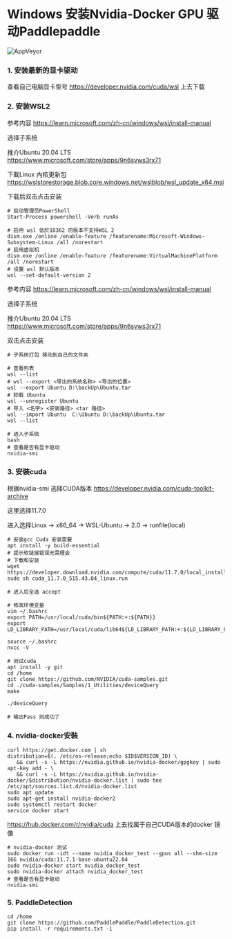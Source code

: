 # Windows 安装Nvidia-Docker GPU 驱动Paddlepaddle
   ![AppVeyor](https://img.shields.io/static/v1?label=MoJeffrey&message=Windows+WLS2+Nvidia-docker+Paddlepaddle&color=<red>)
   
### 1. 安装最新的显卡驱动
查看自己电脑显卡型号
https://developer.nvidia.com/cuda/wsl 上去下载

### 2. 安装WSL2
参考内容 https://learn.microsoft.com/zh-cn/windows/wsl/install-manual

选择子系统

推介Ubuntu 20.04 LTS https://www.microsoft.com/store/apps/9n6svws3rx71

下載Linux 內核更新包 https://wslstorestorage.blob.core.windows.net/wslblob/wsl_update_x64.msi

下载后双击点击安装
```shell
# 启动管理员PowerShell
Start-Process powershell -Verb runAs
```

```shell
# 启用 wsl 低於18362 的版本不支持WSL 2
dism.exe /online /enable-feature /featurename:Microsoft-Windows-Subsystem-Linux /all /norestart
# 启用虚拟机
dism.exe /online /enable-feature /featurename:VirtualMachinePlatform /all /norestart
# 设置 wsl 默认版本
wsl --set-default-version 2
```

参考内容 https://learn.microsoft.com/zh-cn/windows/wsl/install-manual

选择子系统

推介Ubuntu 20.04 LTS https://www.microsoft.com/store/apps/9n6svws3rx71

双击点击安装


```shell
# 子系统打包 移动到自己的文件夹

# 查看列表
wsl --list
# wsl --export <导出的系统名称> <导出的位置>
wsl --export Ubuntu D:\backUp\Ubuntu.tar
# 卸载 Ubuntu 
wsl --unregister Ubuntu
# 导入 <名字> <安装路径> <tar 路径>
wsl --import Ubuntu  C:\Ubuntu D:\backUp\Ubuntu.tar
wsl --list

# 进入子系统
bash
# 查看是否有显卡驱动
nvidia-smi
```

### 3. 安裝cuda
根据nvidia-smi 选择CUDA版本
https://developer.nvidia.com/cuda-toolkit-archive

这里选择11.7.0

进入选择Linux -> x86_64 -> WSL-Ubuntu -> 2.0 -> runfile(local)

```shell
# 安装gcc Cuda 安装需要
apt install -y build-essential
# 提示软链接错误无需理会
# 下载和安装
wget https://developer.download.nvidia.com/compute/cuda/11.7.0/local_installers/cuda_11.7.0_515.43.04_linux.run
sudo sh cuda_11.7.0_515.43.04_linux.run

# 进入后全选 accept
```

```shell
# 修改环境变量
vim ~/.bashrc
export PATH=/usr/local/cuda/bin${PATH:+:${PATH}}
export LD_LIBRARY_PATH=/usr/local/cuda/lib64${LD_LIBRARY_PATH:+:${LD_LIBRARY_PATH}}

source ~/.bashrc
nvcc -V
```

```shell
# 测试cuda 
apt install -y git
cd /home
git clone https://github.com/NVIDIA/cuda-samples.git
cd ./cuda-samples/Samples/1_Utilities/deviceQuery
make

./deviceQuery

# 输出Pass 则成功了
```

### 4. nvidia-docker安裝
```shell
curl https://get.docker.com | sh 
distribution=$(. /etc/os-release;echo $ID$VERSION_ID) \
   && curl -s -L https://nvidia.github.io/nvidia-docker/gpgkey | sudo apt-key add - \
   && curl -s -L https://nvidia.github.io/nvidia-docker/$distribution/nvidia-docker.list | sudo tee /etc/apt/sources.list.d/nvidia-docker.list
sudo apt update
sudo apt-get install nvidia-docker2
sudo systemctl restart docker
service docker start
```

https://hub.docker.com/r/nvidia/cuda
上去找属于自己CUDA版本的docker 镜像
```shell
# nvidia-docker 测试
sudo docker run -idt --name nvidia_docker_test --gpus all --shm-size 16G nvidia/cuda:11.7.1-base-ubuntu22.04
sudo nvidia-docker start nvidia_docker_test
sudo nvidia-docker attach nvidia_docker_test
# 查看是否有显卡驱动
nvidia-smi
```


### 5. PaddleDetection

```shell
cd /home
git clone https://github.com/PaddlePaddle/PaddleDetection.git
pip install -r requirements.txt -i
```